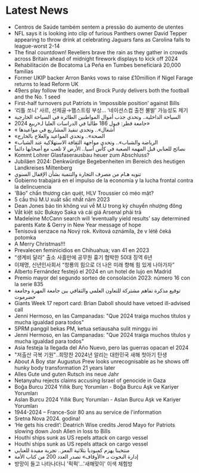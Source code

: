 # Latest News
-  Centros de Saúde também sentem a pressão do aumento de utentes
-  NFL says it is looking into clip of furious Panthers owner David Tepper appearing to throw drink at celebrating Jaguars fans as Carolina falls to league-worst 2-14
-  The final countdown! Revellers brave the rain as they gather in crowds across Britain ahead of midnight firework displays to kick off 2024
-  Rehabilitación de Bocatoma La Peña en Tumbes beneficiará 20,000 familias
-  Former UKIP backer Arron Banks vows to raise £10million if Nigel Farage returns to lead Reform UK
-  49ers play follow the leader, and Brock Purdy delivers both the football and the No. 1 seed
-  First-half turnovers put Patriots in ‘impossible position’ against Bills
-  ‘리틀 쏘니’ 사르, 선제골→햄스트링 부상… ‘네이션스컵 출전 불발’ 가능성도 제기
-  السياحة الداخلية.. وتحدي جذب أموال المواطنين الطائرة في السياحة الخارجية
-  جامعة قطر: قبول 186 طالبا في الدراسات العليا لـ«ربيع 2024»
-  « أشغال».. وتحدي تنفيذ المشاريع في مواعيدها
-  «الصحة».. وتحدي المواعيد والعلاج بالخارج
-  «الرياضة والشباب».. وتحدي مواجهة الثقافة الاستهلاكية عند الشباب
-  نصائح للعنابي قبل المهمة الصعبة في كأس آسيا.. الأرض لا تلعب مع أصحابها دائماً
-  Kommt Lohrer Glasfaserausbau heuer zum Abschluss?
-  Jubiläen 2024: Denkwürdige Begebenheiten im Bereich des heutigen Landkreises Miltenberg
-  تنويه هـام من مصرف التجارة والتنمية بشأن الإقفال السنوي
-  Gobierno trabajará en el impulso de la economía y la lucha frontal contra la delincuencia
-  'Bão" chấn thương càn quét, HLV Troussier có méo mặt?
-  5 cầu thủ M.U xuất sắc nhất năm 2023
-  Dean Jones báo tin không vui về M.U trong kỳ chuyển nhượng đông
-  Vắt kiệt sức Bukayo Saka và cái giá Arsenal phải trả
-  Madeleine McCann search will ‘eventually yield results’ say determined parents Kate & Gerry in New Year message of hope
-  Tenisová senzace na Nový rok. Kvitová oznámila, že v létě čeká potomka
-  A Merry Christmas!!!
-  Prevalecen feminicidios en Chihuahua; van 41 en 2023
-  “생계비 달라” 출소 사흘만에 공무원 흉기 협박한 50대 징역 6년
-  이재명, 신년인사회서 “청룡의 힘으로 더 나은 미래 향해 힘 있게 나아가자”
-  Alberto Fernández festejó el 2024 en un hotel de lujo en Madrid
-  Premio mayor del segundo sorteo de consolación 2023: número 16 con la serie 835
-  توقيع مذكرة تفاهم مشتركة للتعاون العلمي والثقافي بين جامعة المهرة وجامعة حضرموت
-  Giants Week 17 report card: Brian Daboll should have vetoed ill-advised call
-  Jenni Hermoso, en las Campanadas: "Que 2024 traiga muchos títulos y mucha igualdad para todos"
-  SPRM panggil bekas PM, ketua setiausaha sulit minggu ini
-  Jenni Hermoso, en las Campanadas: "Que 2024 traiga muchos títulos y mucha igualdad para todos"
-  Asia festeja la llegada del Año Nuevo, pero las guerras opacan el 2024
-  "저출산 극복 기원"‥희망찬 2024년 알리는 대한민국 새해 첫아기 탄생
-  About A Boy star Augustus Prew looks unrecognisable as he shows off hunky body transformation 21 years later
-  Alles Gute und guten Rutsch ins neue Jahr
-  Netanyahu rejects claims accusing Israel of genocide in Gaza
-  Boğa Burcu 2024 Yıllık Burç Yorumları - Boğa Burcu Aşk ve Kariyer Yorumları
-  Aslan Burcu 2024 Yıllık Burç Yorumları - Aslan Burcu Aşk ve Kariyer Yorumları
-  1944-2024 – France-Soir 80 ans au service de l'information
-  Sretna Nova 2024. godina!
-  ‘He gets his credit’: Deatrich Wise credits Jerod Mayo for Patriots slowing down Josh Allen in loss to Bills
-  Houthi ships sunk as US repels attack on cargo vessel
-  Houthi ships sunk as US repels attack on cargo vessel
-  منتخبنا يهزم كمبوديا بثلاثية المعز.. تجربة مفيدة للعنابي
-  إدارة البحوث بـ «الأوقاف» تصدر العدد 200 من كتاب الأمة
-  방망이 들고 나타나더니 '퍽퍽'…'새해맞이' 이색 체험방
